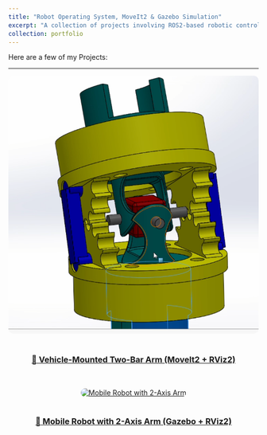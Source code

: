```yaml
---
title: "Robot Operating System, MoveIt2 & Gazebo Simulation"
excerpt: "A collection of projects involving ROS2-based robotic control, motion planning using MoveIt2, and simulation in Gazebo.<br/><img src='/images/ros2_moveit2.jpg'>"
collection: portfolio
---
```


Here are a few of my Projects:


<style>
.design-section {
  display: flex;
  flex-wrap: wrap;
  align-items: center;
  margin-bottom: 2rem;
}
.design-section img {
  max-width: 45%;
  border-radius: 10px;
  margin-right: 5%;
}
.design-section .desc {
  flex: 1;
  min-width: 250px;
}
@media (max-width: 1000px) {
  .design-section {
    flex-direction: column;
  }
  .design-section img {
    max-width: 100%;
    margin-right: 0;
    margin-bottom: 1rem;
  }
}
</style>

---

<!-- 🚗 Project 1: Two-Bar Arm -->
<div class="design-section">
  <a href="/portfolio/two-bar-arm/">
    <img src="/images/drill_mechanism.png" alt="Vehicle Arm">
  </a>
  <div class="desc">
    <h3>
      <a href="/portfolio/two-bar-arm/">
        🚗 Vehicle-Mounted Two-Bar Arm (MoveIt2 + RViz2)
      </a>
    </h3>
  </div>
</div>

<!-- 🤖 Project 2: Mobile Robot -->
<div class="design-section">
  <a href="/portfolio/mobile-robot-gazebo/">
    <img src="/images/mobile_arm_robot.png" alt="Mobile Robot with 2-Axis Arm">
  </a>
  <div class="desc">
    <h3>
      <a href="/portfolio/mobile-robot-gazebo/">
        🤖 Mobile Robot with 2-Axis Arm (Gazebo + RViz2)
      </a>
    </h3>
  </div>
</div>